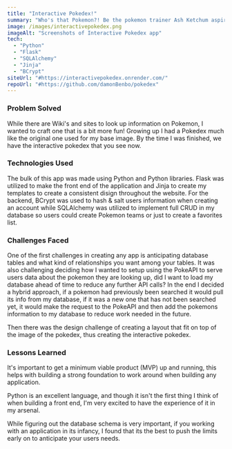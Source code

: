 ```yaml
---
title: "Interactive Pokedex!"
summary: "Who's that Pokemon?! Be the pokemon trainer Ash Ketchum aspired to be with your very own Interactive Pokedex! This Interactive Pokedex allows you to look up information about each Pokemon's unique attributes and abilities; as well as where you can find them. Save your favorites to craft your dream team!"
image: /images/interactivepokedex.png
imageAlt: "Screenshots of Interactive Pokedex app"
tech:
  - "Python"
  - "Flask"
  - "SQLAlchemy"
  - "Jinja"
  - "BCrypt"
siteUrl: "#https://interactivepokedex.onrender.com/"
repoUrl: "#https://github.com/damonBenbo/pokedex"
---
```


### Problem Solved

While there are Wiki's and sites to look up information on Pokemon, I wanted to craft one that is a bit more fun! Growing up I had a Pokedex much like the original one used for my base image. By the time I was finished, we have the interactive pokedex that you see now.

### Technologies Used

The bulk of this app was made using Python and Python libraries. Flask was utilized to make the front end of the application and Jinja to create my templates to create a consistent disign throughout the website. For the backend, BCrypt was used to hash & salt users information when creating an account while SQLAlchemy was utilized to implement full CRUD in my database so users could create Pokemon teams or just to create a favorites list.

### Challenges Faced

One of the first challenges in creating any app is anticipating database tables and what kind of relationships you want among your tables. It was also challenging deciding how I wanted to setup using the PokeAPI to serve users data about the pokemon they are looking up, did I want to load my database ahead of time to reduce any further API calls? In the end I decided a hybrid approach, if a pokemon had previously been searched it would pull its info from my database, if it was a new one that has not been searched yet, it would make the request to the PokeAPI and then add the pokemons information to my database to reduce work needed in the future.

Then there was the design challenge of creating a layout that fit on top of the image of the pokedex, thus creating the interactive pokedex.

### Lessons Learned

It's important to get a minimum viable product (MVP) up and running, this helps with building a strong foundation to work around when building any application.

Python is an excellent language, and though it isn't the first thing I think of when building a front end, I'm very excited to have the experience of it in my arsenal. 

While figuring out the database schema is very important, if you working with an application in its infancy, I found that its the best to push the limits early on to anticipate your users needs.